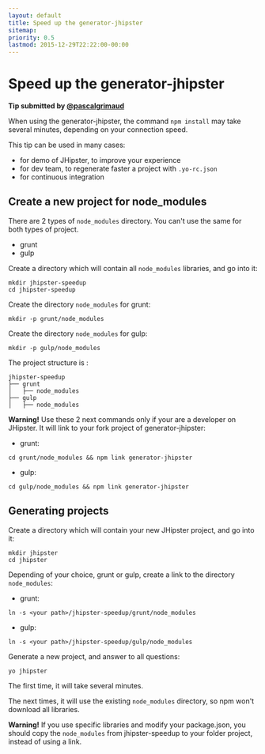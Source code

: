```yaml
---
layout: default
title: Speed up the generator-jhipster
sitemap:
priority: 0.5
lastmod: 2015-12-29T22:22:00-00:00
---
```


# Speed up the generator-jhipster

__Tip submitted by [@pascalgrimaud](https://github.com/pascalgrimaud)__

When using the generator-jhipster, the command `npm install` may take several minutes, depending on your connection speed.

This tip can be used in many cases:
* for demo of JHipster, to improve your experience
* for dev team, to regenerate faster a project with `.yo-rc.json`
* for continuous integration

## Create a new project for node_modules

There are 2 types of `node_modules` directory. You can't use the same for both types of project.
* grunt
* gulp

Create a directory which will contain all `node_modules` libraries, and go into it:
```
mkdir jhipster-speedup
cd jhipster-speedup
```

Create the directory `node_modules` for grunt:
```
mkdir -p grunt/node_modules
```

Create the directory `node_modules` for gulp:
```
mkdir -p gulp/node_modules
```

The project structure is :

    jhipster-speedup
    ├── grunt
    │   ├── node_modules
    ├── gulp
    │   ├── node_modules


**Warning!** Use these 2 next commands only if your are a developer on JHipster. It will link to your fork project of generator-jhipster:

* grunt:
```
cd grunt/node_modules && npm link generator-jhipster
```

* gulp:
```
cd gulp/node_modules && npm link generator-jhipster
```

## Generating projects

Create a directory which will contain your new JHipster project, and go into it:
```
mkdir jhipster
cd jhipster
```

Depending of your choice, grunt or gulp, create a link to the directory `node_modules`:

* grunt:
```
ln -s <your path>/jhipster-speedup/grunt/node_modules
```

* gulp:
```
ln -s <your path>/jhipster-speedup/gulp/node_modules
```

Generate a new project, and answer to all questions:
```
yo jhipster
```

The first time, it will take several minutes.

The next times, it will use the existing `node_modules` directory, so npm won't download all libraries.

**Warning!** If you use specific libraries and modify your package.json, you should copy the `node_modules`
from jhipster-speedup to your folder project, instead of using a link.
